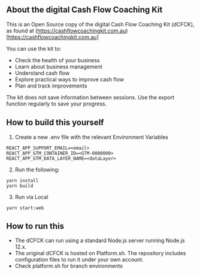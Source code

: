 ## About the digital Cash Flow Coaching Kit

This is an Open Source copy of the digital Cash Flow Coaching Kit (dCFCK), as found at (https://cashflowcoachingkit.com.au)[https://cashflowcoachingkit.com.au]

You can use the kit to:

- Check the health of your business
- Learn about business management
- Understand cash flow
- Explore practical ways to improve cash flow
- Plan and track improvements

The kit does not save information between sessions. Use the export function regularly to save your progress.

## How to build this yourself

1. Create a new .env file with the relevant Environment Variables

```
REACT_APP_SUPPORT_EMAIL=<email>
REACT_APP_GTM_CONTAINER_ID=<GTM-0000000>
REACT_APP_GTM_DATA_LAYER_NAME=<dataLayer>
```

2. Run the following:

```
yarn install
yarn build
```

3. Run via Local

```
yarn start:web
```

## How to run this

- The dCFCK can run using a standard Node.js server running Node.js 12.x.
- The original dCFCK is hosted on Platform.sh. The repository includes configuration files to run it under your own account.
- Check platform.sh for branch environments
